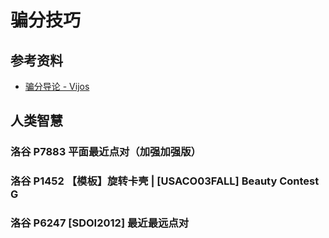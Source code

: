 # 骗分技巧

## 参考资料

- [骗分导论 - Vijos](https://vijos.org/discuss/5343eb6c48c5fc86468b457d)

## 人类智慧

### 洛谷 P7883 平面最近点对（加强加强版）

<Problem id="P7883" />

### 洛谷 P1452 【模板】旋转卡壳 | [USACO03FALL] Beauty Contest G

<Problem id="P1452" />

### 洛谷 P6247 [SDOI2012] 最近最远点对

<Problem id="P6247" />
